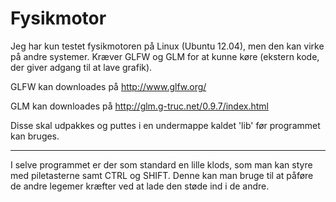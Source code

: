 # Fysikmotor
Jeg har kun testet fysikmotoren på Linux (Ubuntu 12.04), men den kan virke på andre systemer.
Kræver GLFW og GLM for at kunne køre (ekstern kode, der giver adgang til at lave grafik).

GLFW kan downloades på http://www.glfw.org/

GLM kan downloades på http://glm.g-truc.net/0.9.7/index.html

Disse skal udpakkes og puttes i en undermappe kaldet 'lib' før programmet kan bruges.

-------------------------

I selve programmet er der som standard en lille klods, som man kan styre med piletasterne samt CTRL og SHIFT. Denne kan man bruge til at påføre de andre legemer kræfter ved at lade den støde ind i de andre.
